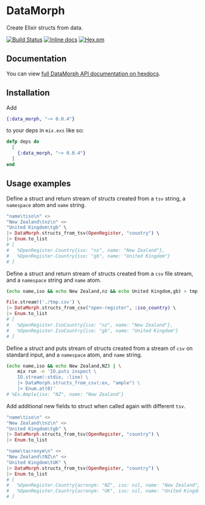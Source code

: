 # DataMorph

Create Elixir structs from data.

[![Build Status](https://api.travis-ci.org/robmckinnon/data_morph.svg)](https://travis-ci.org/robmckinnon/data_morph)
[![Inline docs](http://inch-ci.org/github/robmckinnon/data_morph.svg)](http://inch-ci.org/github/robmckinnon/data_morph)
[![Hex.pm](https://img.shields.io/hexpm/v/data_morph.svg)](https://hex.pm/packages/data_morph)

## Documentation

You can view [full DataMorph API documentation on hexdocs](https://hexdocs.pm/data_morph/DataMorph.html).

## Installation

Add
```elixir
{:data_morph, "~> 0.0.4"}
```
to your deps in `mix.exs` like so:

```elixir
defp deps do
  [
    {:data_morph, "~> 0.0.4"}
  ]
end
```

## Usage examples

Define a struct and return stream of structs created from a `tsv` string, a `namespace` atom and `name` string.

```elixir
"name\tiso\n" <>
"New Zealand\tnz\n" <>
"United Kingdom\tgb" \
|> DataMorph.structs_from_tsv(OpenRegister, "country") \
|> Enum.to_list
# [
#   %OpenRegister.Country{iso: "nz", name: "New Zealand"},
#   %OpenRegister.Country{iso: "gb", name: "United Kingdom"}
# ]
```

Define a struct and return stream of structs created from a `csv` file stream,
and a `namespace` string and `name` atom.

```sh
(echo name,iso && echo New Zealand,nz && echo United Kingdom,gb) > tmp.csv
```

```elixir
File.stream!('./tmp.csv') \
|> DataMorph.structs_from_csv("open-register", :iso_country) \
|> Enum.to_list
# [
#   %OpenRegister.IsoCountry{iso: "nz", name: "New Zealand"},
#   %OpenRegister.IsoCountry{iso: "gb", name: "United Kingdom"}
# ]
```

Define a struct and puts stream of structs created from a stream of `csv`
on standard input, and a `namespace` atom, and `name` string.
```sh
(echo name,iso && echo New Zealand,NZ) | \
    mix run -e 'IO.puts inspect \
    IO.stream(:stdio, :line) \
    |> DataMorph.structs_from_csv(:ex, "ample") \
    |> Enum.at(0)'
# %Ex.Ample{iso: "NZ", name: "New Zealand"}
```

Add additional new fields to struct when called again with different `tsv`.

```elixir
"name\tiso\n" <>
"New Zealand\tnz\n" <>
"United Kingdom\tgb" \
|> DataMorph.structs_from_tsv(OpenRegister, "country") \
|> Enum.to_list

"name\tacronym\n" <>
"New Zealand\tNZ\n" <>
"United Kingdom\tUK" \
|> DataMorph.structs_from_tsv(OpenRegister, "country") \
|> Enum.to_list
# [
#   %OpenRegister.Country{acronym: "NZ", iso: nil, name: "New Zealand"},
#   %OpenRegister.Country{acronym: "UK", iso: nil, name: "United Kingdom"}
# ]
```
